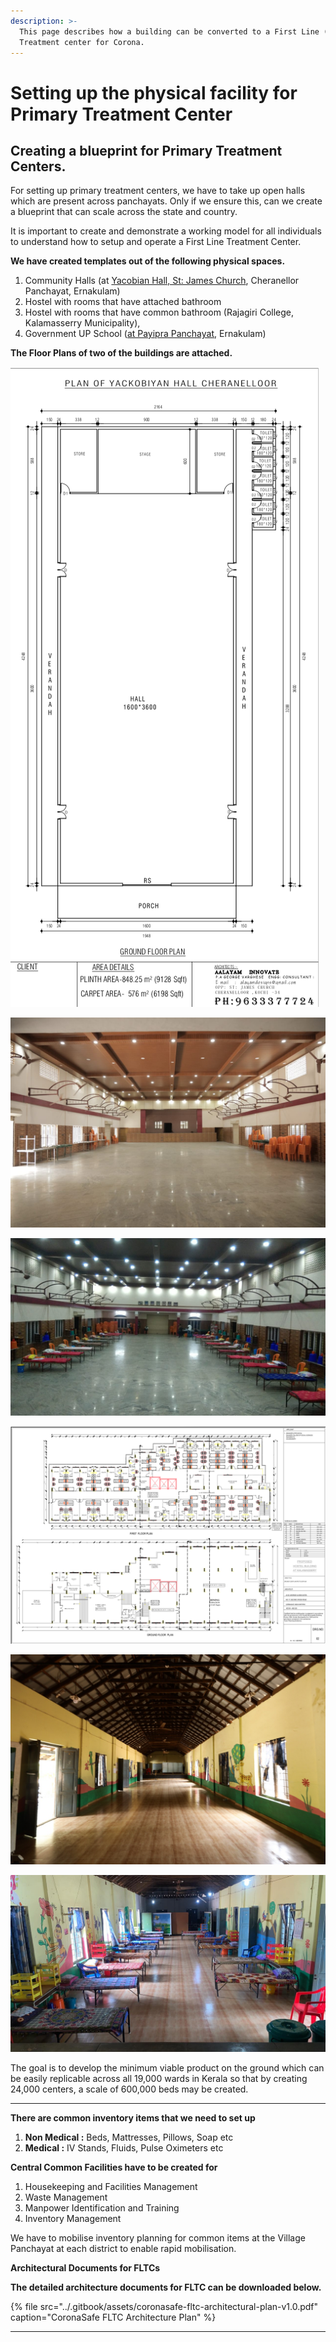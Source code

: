 ```yaml
---
description: >-
  This page describes how a building can be converted to a First Line (Primary)
  Treatment center for Corona.
---
```


# Setting up the physical facility for Primary Treatment Center

## **Creating a blueprint for Primary Treatment Centers.**

For setting up primary treatment centers, we have to take up open halls which are present across panchayats. Only if we ensure this, can we create a blueprint that can scale across the state and country.  
  
It is important to create and demonstrate a working model for all individuals to understand how to setup and operate a First Line Treatment Center.   
  
**We have created templates out of the following physical spaces.**  


1. Community Halls \(at [Yacobian Hall, St: James Church](https://goo.gl/maps/S8Woz2Cs5JnXBBoQ9), Cheranellor Panchayat, Ernakulam\)
2. Hostel with rooms that have attached bathroom
3. Hostel with rooms that have common bathroom \(Rajagiri College, Kalamasserry Municipality\), 
4. Government UP School \([at Payipra Panchayat](https://goo.gl/maps/us5Wcbf31U3ApuJ78), Ernakulam\)

**The Floor Plans of two of the buildings are attached.**

  


![Yacobian Hall at St: James Church](../.gitbook/assets/screenshot-2020-04-04-at-11.31.20-am.png)

![St: James Church, Cheranelloor Panchayat, Ernakulam](../.gitbook/assets/first-line-treatment-center-at-st-james-church-cheranelloor.jpeg)

![First Line Treatment Center at Cheranelloor Panchayat, Ernakulam](../.gitbook/assets/first-line-treatment-center-setup-at-st-james-church.jpeg)

![Short Stay Homes at Rajagiri College](../.gitbook/assets/screenshot-2020-04-04-at-11.31.47-am.png)





![A regular Government Upper Primary Hall at Upper Primary School, Payipra](../.gitbook/assets/hall-at-payipra-government-up-school.jpeg)

![First Line Treatment Center setup at Government Upper Primary School, Payipra ](../.gitbook/assets/first-line-treatment-center-at-payipra-up-school.jpeg)

The goal is to develop the minimum viable product on the ground which can be easily replicable across all 19,000 wards in Kerala so that by creating 24,000 centers, a scale of 600,000 beds may be created.  
****

**There are common inventory items that we need to set up**  


1. **Non Medical :** Beds, Mattresses, Pillows, Soap etc
2. **Medical :** IV Stands, Fluids, Pulse Oximeters etc

**Central Common Facilities have to be created for**  


1. Housekeeping and Facilities Management
2. Waste Management
3. Manpower Identification and Training
4. Inventory Management

We have to mobilise inventory planning for common items at the Village Panchayat at each district to enable rapid mobilisation. 

**Architectural Documents for FLTCs**

**The detailed architecture documents for FLTC can be downloaded below.**

{% file src="../.gitbook/assets/coronasafe-fltc-architectural-plan-v1.0.pdf" caption="CoronaSafe FLTC Architecture Plan" %}

  
****


